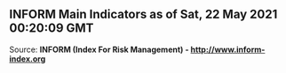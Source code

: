 ## INFORM Main Indicators as of Sat, 22 May 2021 00:20:09 GMT

Source: **INFORM (Index For Risk Management) - http://www.inform-index.org**